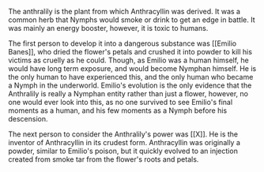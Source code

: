 The anthralily is the plant from which Anthracyllin was derived. It was a common herb that Nymphs would smoke or drink to get an edge in battle. It was mainly an energy booster, however, it is toxic to humans.

The first person to develop it into a dangerous substance was [[Emilio Banes]], who dried the flower's petals and crushed it into powder to kill his victims as cruelly as he could. Though, as Emilio was a human himself, he would have long term exposure, and would become Nymphan himself. He is the only human to have experienced this, and the only human who became a Nymph in the underworld. Emilio's evolution is the only evidence that the Anthralily is really a Nymphan entity rather than just a flower, however, no one would ever look into this, as no one survived to see Emilio's final moments as a human, and his few moments as a Nymph before his descension.

The next person to consider the Anthralily's power was [[X]]. He is the inventor of Anthracyllin in its crudest form. Anthracyllin was originally a powder, similar to Emilio's poison, but it quickly evolved to an injection created from smoke tar from the flower's roots and petals.